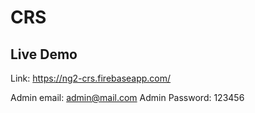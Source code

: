 # CRS

## Live Demo

Link: https://ng2-crs.firebaseapp.com/

Admin email: admin@mail.com
Admin Password: 123456
